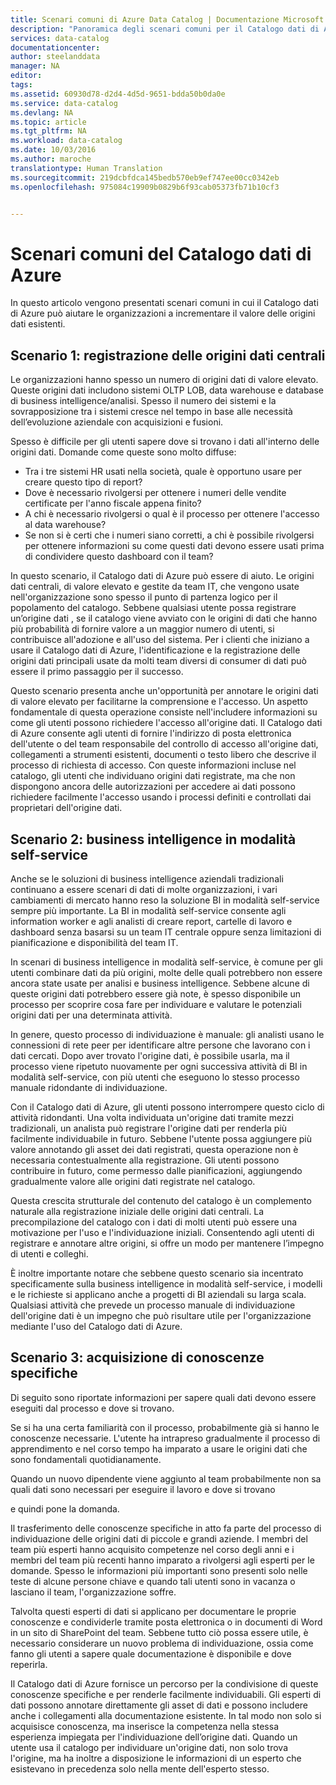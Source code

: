 ```yaml
---
title: Scenari comuni di Azure Data Catalog | Documentazione Microsoft
description: "Panoramica degli scenari comuni per il Catalogo dati di Azure, incluse la registrazione e l&quot;individuazione delle origini dati ad alto valore, l&quot;abilitazione della business intelligence in modalità self-service e l&quot;acquisizione di conoscenze specifiche esistenti sulle origini dati e i processi."
services: data-catalog
documentationcenter: 
author: steelanddata
manager: NA
editor: 
tags: 
ms.assetid: 60930d78-d2d4-4d5d-9651-bdda50b0da0e
ms.service: data-catalog
ms.devlang: NA
ms.topic: article
ms.tgt_pltfrm: NA
ms.workload: data-catalog
ms.date: 10/03/2016
ms.author: maroche
translationtype: Human Translation
ms.sourcegitcommit: 219dcbfdca145bedb570eb9ef747ee00cc0342eb
ms.openlocfilehash: 975084c19909b0829b6f93cab05373fb71b10cf3


---
```

# <a name="azure-data-catalog-common-scenarios"></a>Scenari comuni del Catalogo dati di Azure
In questo articolo vengono presentati scenari comuni in cui il Catalogo dati di Azure può aiutare le organizzazioni a incrementare il valore delle origini dati esistenti.

## <a name="scenario-1---registration-of-central-data-sources"></a>Scenario 1: registrazione delle origini dati centrali
Le organizzazioni hanno spesso un numero di origini dati di valore elevato. Queste origini dati includono sistemi OLTP LOB, data warehouse e database di business intelligence/analisi. Spesso il numero dei sistemi e la sovrapposizione tra i sistemi cresce nel tempo in base alle necessità dell’evoluzione aziendale con acquisizioni e fusioni.

Spesso è difficile per gli utenti sapere dove si trovano i dati all'interno delle origini dati. Domande come queste sono molto diffuse:

* Tra i tre sistemi HR usati nella società, quale è opportuno usare per creare questo tipo di report?
* Dove è necessario rivolgersi per ottenere i numeri delle vendite certificate per l'anno fiscale appena finito?
* A chi è necessario rivolgersi o qual è il processo per ottenere l'accesso al data warehouse?
* Se non si è certi che i numeri siano corretti, a chi è possibile rivolgersi per ottenere informazioni su come questi dati devono essere usati prima di condividere questo dashboard con il team?

In questo scenario, il Catalogo dati di Azure può essere di aiuto. Le origini dati centrali, di valore elevato e gestite da team IT, che vengono usate nell'organizzazione sono spesso il punto di partenza logico per il popolamento del catalogo. Sebbene qualsiasi utente possa registrare un’origine dati , se il catalogo viene avviato con le origini di dati che hanno più probabilità di fornire valore a un maggior numero di utenti, si contribuisce all'adozione e all'uso del sistema. Per i clienti che iniziano a usare il Catalogo dati di Azure, l'identificazione e la registrazione delle origini dati principali usate da molti team diversi di consumer di dati può essere il primo passaggio per il successo.

Questo scenario presenta anche un'opportunità per annotare le origini dati di valore elevato per facilitarne la comprensione e l'accesso. Un aspetto fondamentale di questa operazione consiste nell'includere informazioni su come gli utenti possono richiedere l'accesso all'origine dati. Il Catalogo dati di Azure consente agli utenti di fornire l'indirizzo di posta elettronica dell'utente o del team responsabile del controllo di accesso all'origine dati, collegamenti a strumenti esistenti, documenti o testo libero che descrive il processo di richiesta di accesso. Con queste informazioni incluse nel catalogo, gli utenti che individuano origini dati registrate, ma che non dispongono ancora delle autorizzazioni per accedere ai dati possono richiedere facilmente l'accesso usando i processi definiti e controllati dai proprietari dell'origine dati.

## <a name="scenario-2---self-service-business-intelligence"></a>Scenario 2: business intelligence in modalità self-service
Anche se le soluzioni di business intelligence aziendali tradizionali continuano a essere scenari di dati di molte organizzazioni, i vari cambiamenti di mercato hanno reso la soluzione BI in modalità self-service sempre più importante. La BI in modalità self-service consente agli information worker e agli analisti di creare report, cartelle di lavoro e dashboard senza basarsi su un team IT centrale oppure senza limitazioni di pianificazione e disponibilità del team IT.

In scenari di business intelligence in modalità self-service, è comune per gli utenti combinare dati da più origini, molte delle quali potrebbero non essere ancora state usate per analisi e business intelligence. Sebbene alcune di queste origini dati potrebbero essere già note, è spesso disponibile un processo per scoprire cosa fare per individuare e valutare le potenziali origini dati per una determinata attività.

In genere, questo processo di individuazione è manuale: gli analisti usano le connessioni di rete peer per identificare altre persone che lavorano con i dati cercati. Dopo aver trovato l'origine dati, è possibile usarla, ma il processo viene ripetuto nuovamente per ogni successiva attività di BI in modalità self-service, con più utenti che eseguono lo stesso processo manuale ridondante di individuazione.

Con il Catalogo dati di Azure, gli utenti possono interrompere questo ciclo di attività ridondanti. Una volta individuata un'origine dati tramite mezzi tradizionali, un analista può registrare l'origine dati per renderla più facilmente individuabile in futuro. Sebbene l'utente possa aggiungere più valore annotando gli asset dei dati registrati, questa operazione non è necessaria contestualmente alla registrazione. Gli utenti possono contribuire in futuro, come permesso dalle pianificazioni, aggiungendo gradualmente valore alle origini dati registrate nel catalogo.

Questa crescita strutturale del contenuto del catalogo è un complemento naturale alla registrazione iniziale delle origini dati centrali. La precompilazione del catalogo con i dati di molti utenti può essere una motivazione per l'uso e l'individuazione iniziali. Consentendo agli utenti di registrare e annotare altre origini, si offre un modo per mantenere l’impegno di utenti e colleghi.

È inoltre importante notare che sebbene questo scenario sia incentrato specificamente sulla business intelligence in modalità self-service, i modelli e le richieste si applicano anche a progetti di BI aziendali su larga scala. Qualsiasi attività che prevede un processo manuale di individuazione dell'origine dati è un impegno che può risultare utile per l'organizzazione mediante l'uso del Catalogo dati di Azure.

## <a name="scenario-3---capturing-tribal-knowledge"></a>Scenario 3: acquisizione di conoscenze specifiche
Di seguito sono riportate informazioni per sapere quali dati devono essere eseguiti dal processo e dove si trovano.

Se si ha una certa familiarità con il processo, probabilmente già si hanno le conoscenze necessarie. L'utente ha intrapreso gradualmente il processo di apprendimento e nel corso tempo ha imparato a usare le origini dati che sono fondamentali quotidianamente.

Quando un nuovo dipendente viene aggiunto al team probabilmente non sa quali dati sono necessari per eseguire il lavoro e dove si trovano

e quindi pone la domanda.

Il trasferimento delle conoscenze specifiche in atto fa parte del processo di individuazione delle origini dati di piccole e grandi aziende. I membri del team più esperti hanno acquisito competenze nel corso degli anni e i membri del team più recenti hanno imparato a rivolgersi agli esperti per le domande. Spesso le informazioni più importanti sono presenti solo nelle teste di alcune persone chiave e quando tali utenti sono in vacanza o lasciano il team, l'organizzazione soffre.

Talvolta questi esperti di dati si applicano per documentare le proprie conoscenze e condividerle tramite posta elettronica o in documenti di Word in un sito di SharePoint del team. Sebbene tutto ciò possa essere utile, è necessario considerare un nuovo problema di individuazione, ossia come fanno gli utenti a sapere quale documentazione è disponibile e dove reperirla.

Il Catalogo dati di Azure fornisce un percorso per la condivisione di queste conoscenze specifiche e per renderle facilmente individuabili. Gli esperti di dati possono annotare direttamente gli asset di dati e possono includere anche i collegamenti alla documentazione esistente. In tal modo non solo si acquisisce conoscenza, ma inserisce la competenza nella stessa esperienza impiegata per l'individuazione dell’origine dati. Quando un utente usa il catalogo per individuare un'origine dati, non solo trova l'origine, ma ha inoltre a disposizione le informazioni di un esperto che esistevano in precedenza solo nella mente dell'esperto stesso.




<!--HONumber=Nov16_HO3-->


